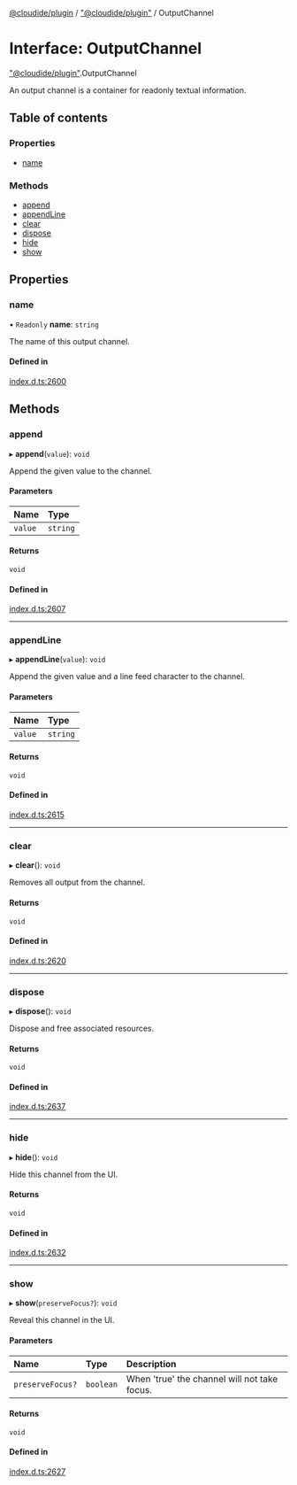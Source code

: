 [@cloudide/plugin](../README.md) / ["@cloudide/plugin"](../modules/_cloudide_plugin_.md) / OutputChannel

# Interface: OutputChannel

["@cloudide/plugin"](../modules/_cloudide_plugin_.md).OutputChannel

An output channel is a container for readonly textual information.

## Table of contents

### Properties

- [name](cloudide_plugin_.OutputChannel.md#name)

### Methods

- [append](cloudide_plugin_.OutputChannel.md#append)
- [appendLine](cloudide_plugin_.OutputChannel.md#appendline)
- [clear](cloudide_plugin_.OutputChannel.md#clear)
- [dispose](cloudide_plugin_.OutputChannel.md#dispose)
- [hide](cloudide_plugin_.OutputChannel.md#hide)
- [show](cloudide_plugin_.OutputChannel.md#show)

## Properties

### name

• `Readonly` **name**: `string`

The name of this output channel.

#### Defined in

[index.d.ts:2600](https://github.com/shuyaqian/cloudide-plugin-api/blob/26b31b9/index.d.ts#L2600)

## Methods

### append

▸ **append**(`value`): `void`

Append the given value to the channel.

#### Parameters

| Name | Type |
| :------ | :------ |
| `value` | `string` |

#### Returns

`void`

#### Defined in

[index.d.ts:2607](https://github.com/shuyaqian/cloudide-plugin-api/blob/26b31b9/index.d.ts#L2607)

___

### appendLine

▸ **appendLine**(`value`): `void`

Append the given value and a line feed character
to the channel.

#### Parameters

| Name | Type |
| :------ | :------ |
| `value` | `string` |

#### Returns

`void`

#### Defined in

[index.d.ts:2615](https://github.com/shuyaqian/cloudide-plugin-api/blob/26b31b9/index.d.ts#L2615)

___

### clear

▸ **clear**(): `void`

Removes all output from the channel.

#### Returns

`void`

#### Defined in

[index.d.ts:2620](https://github.com/shuyaqian/cloudide-plugin-api/blob/26b31b9/index.d.ts#L2620)

___

### dispose

▸ **dispose**(): `void`

Dispose and free associated resources.

#### Returns

`void`

#### Defined in

[index.d.ts:2637](https://github.com/shuyaqian/cloudide-plugin-api/blob/26b31b9/index.d.ts#L2637)

___

### hide

▸ **hide**(): `void`

Hide this channel from the UI.

#### Returns

`void`

#### Defined in

[index.d.ts:2632](https://github.com/shuyaqian/cloudide-plugin-api/blob/26b31b9/index.d.ts#L2632)

___

### show

▸ **show**(`preserveFocus?`): `void`

Reveal this channel in the UI.

#### Parameters

| Name | Type | Description |
| :------ | :------ | :------ |
| `preserveFocus?` | `boolean` | When 'true' the channel will not take focus. |

#### Returns

`void`

#### Defined in

[index.d.ts:2627](https://github.com/shuyaqian/cloudide-plugin-api/blob/26b31b9/index.d.ts#L2627)
